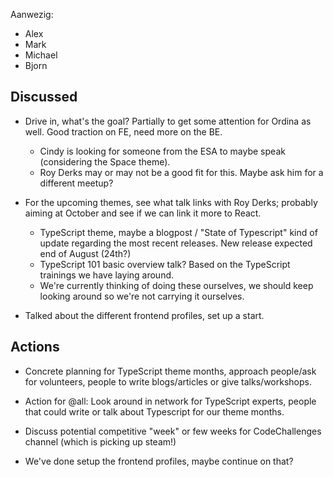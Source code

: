 Aanwezig:

- Alex
- Mark
- Michael
- Bjorn

## Discussed

- Drive in, what's the goal? Partially to get some attention for Ordina as well. Good traction on FE, need more on the BE.
  -  Cindy is looking for someone from the ESA to maybe speak (considering the Space theme).
  -  Roy Derks may or may not be a good fit for this. Maybe ask him for a different meetup?

- For the upcoming themes, see what talk links with Roy Derks; probably aiming at October and see if we can link it more to React.
  - TypeScript theme, maybe a blogpost / "State of Typescript" kind of update regarding the most recent releases. New release expected end of August (24th?)
  - TypeScript 101 basic overview talk? Based on the TypeScript trainings we have laying around.
  - We're currently thinking of doing these ourselves, we should keep looking around so we're not carrying it ourselves.

- Talked about the different frontend profiles, set up a start.

## Actions
- Concrete planning for TypeScript theme months, approach people/ask for volunteers, people to write blogs/articles or give talks/workshops.
- Action for @all: Look around in network for TypeScript experts, people that could write or talk about Typescript for our theme months.

- Discuss potential competitive "week" or few weeks for CodeChallenges channel (which is picking up steam!)
- We've done setup the frontend profiles, maybe continue on that?
